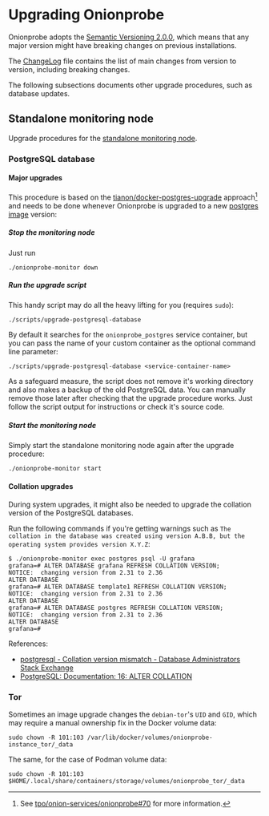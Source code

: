 # Upgrading Onionprobe

Onionprobe adopts the [Semantic Versioning 2.0.0][], which means that any major
version might have breaking changes on previous installations.

The [ChangeLog][] file contains the list of main changes from version to version, including
breaking changes.

The following subsections documents other upgrade procedures, such as database updates.

[Semantic Versioning 2.0.0]: https://semver.org/spec/v2.0.0.html
[ChangeLog]: https://gitlab.torproject.org/tpo/onion-services/onionprobe/-/blob/main/ChangeLog.md

## Standalone monitoring node

Upgrade procedures for the [standalone monitoring node](standalone.md).

[PostgreSQL]: https://postgresql.org

### PostgreSQL database

#### Major upgrades

This procedure is based on the [tianon/docker-postgres-upgrade][]
approach[^docker-postgres-upgrade] and needs to be done whenever Onionprobe is
upgraded to a new [postgres image][] version:

##### Stop the monitoring node

Just run

    ./onionprobe-monitor down

##### Run the upgrade script

This handy script may do all the heavy lifting for you (requires `sudo`):

    ./scripts/upgrade-postgresql-database

By default it searches for the `onionprobe_postgres` service container, but
you can pass the name of your custom container as the optional command line
parameter:

    ./scripts/upgrade-postgresql-database <service-container-name>

As a safeguard measure, the script does not remove it's working directory and
also makes a backup of the old PostgreSQL data. You can manually remove those
later after checking that the upgrade procedure works. Just follow the script
output for instructions or check it's source code.

##### Start the monitoring node

Simply start the standalone monitoring node again after the upgrade procedure:

    ./onionprobe-monitor start

[tianon/docker-postgres-upgrade]: https://github.com/tianon/docker-postgres-upgrade
[tpo/onion-services/onionprobe#70]: https://gitlab.torproject.org/tpo/onion-services/onionprobe/-/issues/70
[postgres image]: https://hub.docker.com/_/postgres
[^docker-postgres-upgrade]: See [tpo/onion-services/onionprobe#70][] for more information.

#### Collation upgrades

During system upgrades, it might also be needed to upgrade the collation
version of the PostgreSQL databases.

Run the following commands if you're getting warnings such as `The collation in
the database was created using version A.B.B, but the operating system provides
version X.Y.Z`:

    $ ./onionprobe-monitor exec postgres psql -U grafana
    grafana=# ALTER DATABASE grafana REFRESH COLLATION VERSION;
    NOTICE:  changing version from 2.31 to 2.36
    ALTER DATABASE
    grafana=# ALTER DATABASE template1 REFRESH COLLATION VERSION;
    NOTICE:  changing version from 2.31 to 2.36
    ALTER DATABASE
    grafana=# ALTER DATABASE postgres REFRESH COLLATION VERSION;
    NOTICE:  changing version from 2.31 to 2.36
    ALTER DATABASE
    grafana=#

References:

* [postgresql - Collation version mismatch - Database Administrators Stack Exchange](https://dba.stackexchange.com/questions/324649/collation-version-mismatch)
* [PostgreSQL: Documentation: 16: ALTER COLLATION](https://www.postgresql.org/docs/current/sql-altercollation.html)

### Tor

Sometimes an image upgrade changes the `debian-tor`'s `UID` and `GID`, which
may require a manual ownership fix in the Docker volume data:

    sudo chown -R 101:103 /var/lib/docker/volumes/onionprobe-instance_tor/_data

The same, for the case of Podman volume data:

    sudo chown -R 101:103 $HOME/.local/share/containers/storage/volumes/onionprobe_tor/_data
